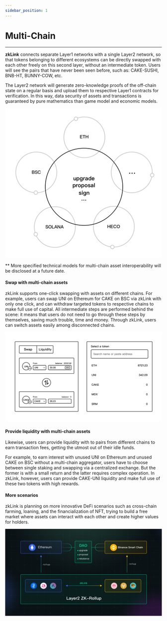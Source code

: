 ```yaml
---
sidebar_position: 1
---
```


# Multi-Chain

---

**zkLink** connects separate Layer1 networks with a single Layer2 network, so that tokens belonging to different ecosystems can be directly swapped with each other freely on this second layer, without an intermediate token. Users will see the pairs that have never been seen before, such as: CAKE-SUSHI, BNB-HT, BUNNY-COW, etc.

The Layer2 network will generate zero-knowledge proofs of the off-chain state on a regular basis and upload them to respective Layer1 contracts for verification. In this way, data security of assets and transactions is guaranteed by pure mathematics than game model and economic models.

![coss-chain](../../static/img/coss-chain-light.png)

** More specified technical models for multi-chain asset interoperability will be disclosed at a future date.


#### Swap with multi-chain assets

zkLink supports one-click swapping with assets on different chains. For example, users can swap UNI on Ethereum for CAKE on BSC via zkLink with only one click, and can withdraw targeted tokens to respective chains to make full use of capital. All intermediate steps are performed behind the scene: it means that users do not need to go through these steps by themselves, saving much trouble, time and money. Through zkLink, users can switch assets easily among disconnected chains.

![swap with multi-chain assets](../../static/img/swap-with-light.png)


#### Provide liquidity with multi-chain assets

Likewise, users can provide liquidity with to pairs from different chains to earn transaction fees, getting the utmost out of their idle funds.

For example, to earn interest with unused UNI on Ethereum and unused CAKE on BSC without a multi-chain aggregator, users have to choose between single staking and swapping via a centralized exchange. But the former is with a small return and the latter requires complex operation. In zkLink, however, users can provide CAKE-UNI liquidity and make full use of these two tokens with high rewards.




#### More scenarios

zkLink is planning on more innovative DeFi scenarios such as cross-chain farming, loaning, and the financialization of NFT, trying to build a free market where assets can interact with each other and create higher values for holders.

<!-- more scenarios插图 -->
![more scenarios](../../static/img/more-scenarios.png)







